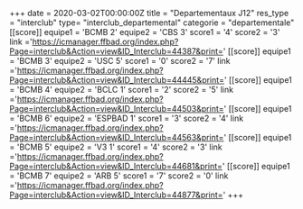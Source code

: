 +++
date = 2020-03-02T00:00:00Z
title = "Departementaux J12"
res_type =  "interclub"
type= "interclub_departemental"
categorie = "departementale"
[[score]] 
equipe1 = 'BCMB 2' 
equipe2 = 'CBS 3' 
score1 = '4' 
score2 = '3' 
link ='https://icmanager.ffbad.org/index.php?Page=interclub&Action=view&ID_Interclub=44387&print=' 
[[score]] 
equipe1 = 'BCMB 3' 
equipe2 = 'USC 5' 
score1 = '0' 
score2 = '7' 
link ='https://icmanager.ffbad.org/index.php?Page=interclub&Action=view&ID_Interclub=44445&print=' 
[[score]] 
equipe1 = 'BCMB 4' 
equipe2 = 'BCLC 1' 
score1 = '2' 
score2 = '5' 
link ='https://icmanager.ffbad.org/index.php?Page=interclub&Action=view&ID_Interclub=44503&print=' 
[[score]] 
equipe1 = 'BCMB 6' 
equipe2 = 'ESPBAD 1' 
score1 = '3' 
score2 = '4' 
link ='https://icmanager.ffbad.org/index.php?Page=interclub&Action=view&ID_Interclub=44563&print=' 
[[score]] 
equipe1 = 'BCMB 5' 
equipe2 = 'V3 1' 
score1 = '4' 
score2 = '3' 
link ='https://icmanager.ffbad.org/index.php?Page=interclub&Action=view&ID_Interclub=44681&print=' 
[[score]] 
equipe1 = 'BCMB 7' 
equipe2 = 'ARB 5' 
score1 = '7' 
score2 = '0' 
link ='https://icmanager.ffbad.org/index.php?Page=interclub&Action=view&ID_Interclub=44877&print=' 
+++